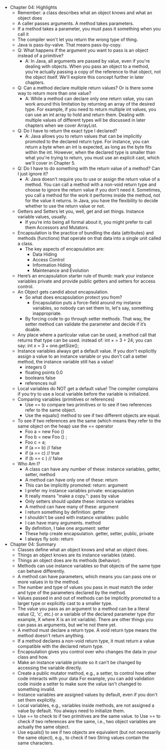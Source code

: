 - Chapter 04: Highlights
    - Remember: a class describes what an object knows and what an object does
    - A caller passes arguments. A method takes parameters.
    - If a method takes a parameter, you must pass it something when you call it
    - The compiler won't let you return the wrong type of thing.
    - Java is pass-by-valve. That means pass-by-copy.
    - Q: What happens if the argument you want to pass is an object instead of a primitive?
        - A: In Java, all arguments are passed by value, even if you're dealing with objects. When you pass an object to a method, you're actually passing a copy of the reference to that object, not the object itself. We'll explore this concept further in later chapters.
    - Q: Can a method declare multiple return values? Or is there some way to return more than one value?
        - A: While a method can declare only one return value, you can work around this limitation by returning an array of the desired type. For example, if you need to return multiple int values, you can use an int array to hold and return them. Dealing with multiple values of different types will be discussed in later chapters when we cover ArrayList.
    - Q: Do I have to return the exact type I declared?
        - A: Java allows you to return values that can be implicitly promoted to the declared return type. For instance, you can return a byte when an int is expected, as long as the byte fits within the int. However, when the declared type is smaller than what you're trying to return, you must use an explicit cast, which we'll cover in Chapter 5.
    - Q: Do I have to do something with the return value of a method? Can I just ignore it?
        - A: Java doesn't require you to use or assign the return value of a method. You can call a method with a non-void return type and choose to ignore the return value if you don't need it. Sometimes, you call a method for the work it performs inside the method, not for the value it returns. In Java, you have the flexibility to decide whether to use the return value or not.
    - Getters and Setters let you, well, get and set things. Instance variable values, usually.
        - If you’re into being all formal about it, you might prefer to call them Accessors and Mutators.
    - Encapsulation is the practice of bundling the data (attributes) and methods (functions) that operate on that data into a single unit called a class.
        - The key aspects of encapsulation are:
            - Data Hiding
            - Access Control
            - Information Hiding
            - Maintenance and Evolution
    - Here’s an encapsulation starter rule of thumb: mark your instance variables private and provide public getters and setters for access control.
    - An Object gets candid about encapsulation.
        - So what does encapsulation protect you from?
            - Encapsulation puts a force-field around my instance variables, so nobody can set them to, let's say, something inappropriate.
        - By forcing code to go through setter methods. That way, the setter method can validate the parameter and decide if it’s doable.
    - Any place where a particular value can be used, a method call that returns that type can be used. instead of: int × = 3 + 24; you can say: int x = 3 + one.getSize();
    - Instance variables always get a default value. If you don't explicitly assign a value to an instance variable or you don't call a setter method, the instance variable still has a value!
        - integers 0
        - floating points 0.0
        - booleans false
        - references null
    - Local variables do NOT get a default value! The compiler complains if you try to use a local variable before the variable is initialized.
    - Comparing variables (primitives or references)
        - Use == to compare two primitives or to see if two references refer to the same object.
        - Use the equals() method to see if two different objects are equal.
    - To see if two references are the same (which means they refer to the same object on the heap) use the == operator
        - Foo a = new Foo ()
        - Foo b = new Foo () ;
        - Foo c = a;
        - if (a == b) // false
        - if (a == c) // true
        - if (b == c ) // false
    - Who Am I?
        - A class can have any number of these: instance variables, getter, setter, method
        - A method can have only one of these: return
        - This can be implicitly promoted: return: argument
        - I prefer my instance variables private: encapsulation
        - It really means "make a copy.": pass by value
        - Only setters should update these: instance variables
        - A method can have many of these: argument
        - I return something by definition: getter
        - I shouldn't be used with instance variables: public
        - I can have many arguments. method
        - By definition, I take one argument: setter
        - These help create encapsulation. getter, setter, public, private
        - I always fly solo: return
- Chapter 04: Summary
    - Classes define what an object knows and what an object does.
    - Things an object knows are its instance variables (state).
    - Things an object does are its methods (behavior).
    - Methods can use instance variables so that objects of the same type can behave differently.
    - A method can have parameters, which means you can pass one or more values in to the method.
    - The number and type of values you pass in must match the order and type of the parameters declared by the method.
    - Values passed in and out of methods can be implicitly promoted to a larger type or explicitly cast to a smaller type.
    - The value you pass as an argument to a method can be a literal value (2, 'c', etc.) or a variable of the declared parameter type (for example, X where X is an int variable). There are other things you can pass as arguments, but we're not there yet.
    - A method must declare a return type. A void return type means the method doesn't return anything.
    - If a method declares a non-void return type, it must return a value compatible with the declared return type.
    - Encapsulation gives you control over who changes the data in your class and how.
    - Make an instance variable private so it can't be changed by accessing the variable directly.
    - Create a public mutator method, e.g., a setter, to control how other code interacts with your data For example, you can add validation code inside a setter to make sure the value isn't changed to something invalid.
    - Instance variables are assigned values by default, even if you don't set them explicitly.
    - Local variables, e.g., variables inside methods, are not assigned a value by default. You always need to initialize them.
    - Use == to check to if two primitives are the same value. to Use == to check if two references are the same, i.e., two object variables are actually the same object.
    - Use equals() to see if two objects are equivalent (but not necessarily the same object), e.g., to check if two String values contain the same characters.